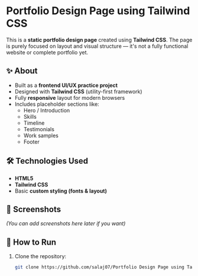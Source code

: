 # Portfolio Design Page using Tailwind CSS

This is a **static portfolio design page** created using **Tailwind CSS**. The page is purely focused on layout and visual structure — it's not a fully functional website or complete portfolio yet.

## ✨ About

- Built as a **frontend UI/UX practice project**
- Designed with **Tailwind CSS** (utility-first framework)
- Fully **responsive** layout for modern browsers
- Includes placeholder sections like:
  - Hero / Introduction
  - Skills
  - Timeline
  - Testimonials
  - Work samples
  - Footer

## 🛠️ Technologies Used

- **HTML5**
- **Tailwind CSS**
- Basic **custom styling (fonts & layout)**

## 📸 Screenshots

*(You can add screenshots here later if you want)*

## 🚀 How to Run

1. Clone the repository:
   ```bash
   git clone https://github.com/salaj07/Portfolio Design Page using Tailwind CSS.git
